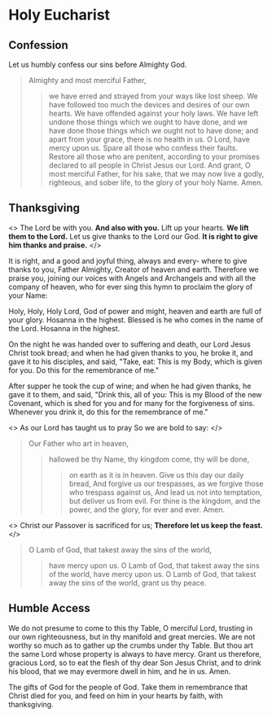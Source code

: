 # Holy Eucharist

## Confession

Let us humbly confess our sins before Almighty God.

> Almighty and most merciful Father,
>> we have erred and strayed from your ways like lost sheep.
> We have followed too much the devices and desires of our own hearts.
>> We have offended against your holy laws.
> We have left undone those things which we ought to have done,
>> and we have done those things which we ought not to have done;
>> and apart from your grace, there is no health in us.
> O Lord, have mercy upon us.
> Spare all those who confess their faults.
> Restore all those who are penitent, according to your promises
>> declared to all people in Christ Jesus our Lord.
> And grant, O most merciful Father, for his sake,
>> that we may now live a godly, righteous, and sober life,
>> to the glory of your holy Name.
> Amen.

## Thanksgiving

<>
The Lord be with you.
**And also with you.**
Lift up your hearts.
**We lift them to the Lord.**
Let us give thanks to the Lord our God.
**It is right to give him thanks and praise.**
</>

It is right, and a good and joyful thing, always and every- where to give thanks to you, Father Almighty, Creator of heaven and earth. Therefore we praise you, joining our voices with Angels and Archangels and with all the company of heaven, who for ever sing this hymn to proclaim the glory of your Name:

Holy, Holy, Holy Lord, God of power and might, heaven and earth are full of your glory. Hosanna in the highest. Blessed is he who comes in the name of the Lord. Hosanna in the highest.

On the night he was handed over to suffering and death, our Lord Jesus Christ took bread; and when he had given thanks to you, he broke it, and gave it to his disciples, and said, "Take, eat: This is my Body, which is given for you. Do this for the remembrance of me."

After supper he took the cup of wine; and when he had given thanks, he gave it to them, and said, "Drink this, all of you: This is my Blood of the new Covenant, which is shed for you and for many for the forgiveness of sins. Whenever you drink it, do this for the remembrance of me."

<>
As our Lord has taught us to pray
So we are bold to say:
</>

> Our Father who art in heaven,
>> hallowed be thy Name,
>> thy kingdom come,
>> thy will be done,
>>> on earth as it is in heaven.
> Give us this day our daily bread,
> And forgive us our trespasses,
>> as we forgive those who trespass against us,
> And lead us not into temptation,
>> but deliver us from evil.
> For thine is the kingdom,
> and the power,
> and the glory,
> for ever and ever.
> Amen.

<>
Christ our Passover is sacrificed for us;
**Therefore let us keep the feast.**
</>

> O Lamb of God, that takest away the sins of the world,
>> have mercy upon us.
> O Lamb of God, that takest away the sins of the world,
>> have mercy upon us.
> O Lamb of God, that takest away the sins of the world,
>> grant us thy peace.

## Humble Access

We do not presume to come to this thy Table, O merciful Lord, trusting in our own righteousness, but in thy manifold and great mercies. We are not worthy so much as to gather up the crumbs under thy Table. But thou art the same Lord whose property is always to have mercy. Grant us therefore, gracious Lord, so to eat the flesh of thy dear Son Jesus Christ, and to drink his blood, that we may evermore dwell in him, and he in us. Amen.

The gifts of God for the people of God.
Take them in remembrance that Christ died for you, and feed on him in your hearts by faith, with thanksgiving.

